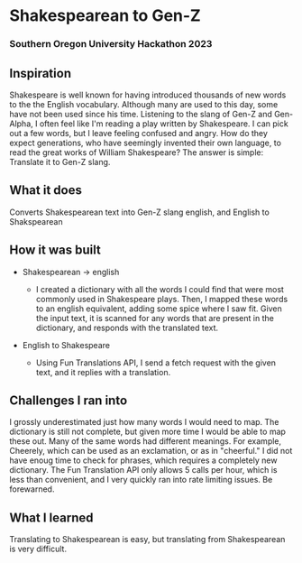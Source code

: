 # Shakespearean to Gen-Z
### Southern Oregon University Hackathon 2023

## Inspiration
Shakespeare is well known for having introduced thousands of new words to the the English vocabulary. Although many are used to this day, some have not been used since his time. Listening to the slang of Gen-Z and Gen-Alpha, I often feel like I'm reading a play written by Shakespeare. I can pick out a few words, but I leave feeling confused and angry. How do they expect generations, who have seemingly invented their own language, to read the great works of William Shakespeare? The answer is simple:
Translate it to Gen-Z slang.

## What it does
Converts Shakespearean text into Gen-Z slang english, and English to Shakspearean

## How it was built
* Shakespearean -> english
  * I created a dictionary with all the words I could find that were most commonly used in Shakespeare plays. Then, I mapped these words to an english equivalent, adding some spice where I saw fit. Given the input text, it is scanned for any words that are present in the dictionary, and responds with the translated text.

* English to Shakespeare
  * Using Fun Translations API, I send a fetch request with the given text, and it replies with a translation.  

## Challenges I ran into
I grossly underestimated just how many words I would need to map. The dictionary is still not complete, but given more time I would be able to map these out.
Many of the same words had different meanings. For example, Cheerely, which can be used as an exclamation, or as in "cheerful."
I did not have enoug time to check for phrases, which requires a completely new dictionary.
The Fun Translation API only allows 5 calls per hour, which is less than convenient, and I very quickly ran into rate limiting issues. Be forewarned.


## What I learned
Translating to Shakespearean is easy, but translating from Shakespearean is very difficult.
